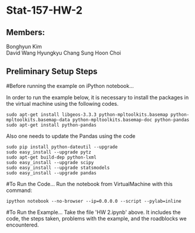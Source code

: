 Stat-157-HW-2
=============

Members:  
--
Bonghyun Kim  
David Wang
Hyungkyu Chang
Sung Hoon Choi


Preliminary Setup Steps
-----------------------
#Before running the example on iPython notebook...

In order to run the example below, it is necessary to install the packages in the virtual machine using the following codes.

    sudo apt-get install libgeos-3.3.3 python-mpltoolkits.basemap python-mpltoolkits.basemap-data python-mpltoolkits.basemap-doc python-pandas
    sudo apt-get install python-pandas
    
Also one needs to update the Pandas using the code

    sudo pip install python-dateutil --upgrade
    sudo easy_install --upgrade pytz
    sudo apt-get build-dep python-lxml
    sudo easy_install --upgrade scipy
    sudo easy_install --upgrade statsmodels
    sudo easy_install --upgrade pandas

#To Run the Code...
Run the notebook from VirtualMachine with this command:

    ipython notebook --no-browser --ip=0.0.0.0 --script --pylab=inline

#To Run the Example...
Take the file 'HW 2.ipynb' above.
It includes the code, the steps taken, problems with the example, and the roadblocks we encountered.
